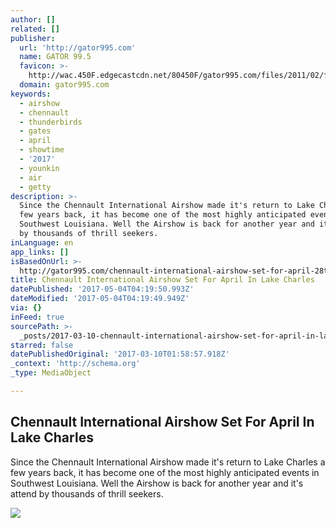 ```yaml
---
author: []
related: []
publisher:
  url: 'http://gator995.com'
  name: GATOR 99.5
  favicon: >-
    http://wac.450F.edgecastcdn.net/80450F/gator995.com/files/2011/02/favicongator.ico
  domain: gator995.com
keywords:
  - airshow
  - chennault
  - thunderbirds
  - gates
  - april
  - showtime
  - '2017'
  - younkin
  - air
  - getty
description: >-
  Since the Chennault International Airshow made it's return to Lake Charles a
  few years back, it has become one of the most highly anticipated events in
  Southwest Louisiana. Well the Airshow is back for another year and it's attend
  by thousands of thrill seekers.
inLanguage: en
app_links: []
isBasedOnUrl: >-
  http://gator995.com/chennault-international-airshow-set-for-april-28th-30th-in-lake-charles/
title: Chennault International Airshow Set For April In Lake Charles
datePublished: '2017-05-04T04:19:50.993Z'
dateModified: '2017-05-04T04:19:49.949Z'
via: {}
inFeed: true
sourcePath: >-
  _posts/2017-03-10-chennault-international-airshow-set-for-april-in-lake-charle.md
starred: false
datePublishedOriginal: '2017-03-10T01:58:57.918Z'
_context: 'http://schema.org'
_type: MediaObject

---
```

<article style=""><h1>Chennault International Airshow Set For April In Lake Charles</h1><p>Since the Chennault International Airshow made it's return to Lake Charles a few years back, it has become one of the most highly anticipated events in Southwest Louisiana. Well the Airshow is back for another year and it's attend by thousands of thrill seekers.</p><img src="http://wac.450F.edgecastcdn.net/80450F/gator995.com/files/2017/03/U.S.-Air-Force-Thunderbirds.jpg" /></article>